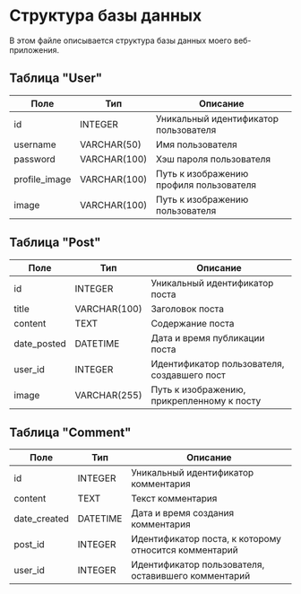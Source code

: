 # Структура базы данных

В этом файле описывается структура базы данных моего веб-приложения.

## Таблица "User"

| Поле          | Тип         | Описание                               |
|---------------|-------------|----------------------------------------|
| id            | INTEGER     | Уникальный идентификатор пользователя |
| username      | VARCHAR(50) | Имя пользователя                      |
| password      | VARCHAR(100)| Хэш пароля пользователя               |
| profile_image | VARCHAR(100)| Путь к изображению профиля пользователя|
| image         | VARCHAR(100)| Путь к изображению пользователя       |

## Таблица "Post"

| Поле          | Тип         | Описание                               |
|---------------|-------------|----------------------------------------|
| id            | INTEGER     | Уникальный идентификатор поста        |
| title         | VARCHAR(100)| Заголовок поста                        |
| content       | TEXT        | Содержание поста                       |
| date_posted   | DATETIME    | Дата и время публикации поста          |
| user_id       | INTEGER     | Идентификатор пользователя, создавшего пост|
| image         | VARCHAR(255)| Путь к изображению, прикрепленному к посту|

## Таблица "Comment"

| Поле          | Тип         | Описание                               |
|---------------|-------------|----------------------------------------|
| id            | INTEGER     | Уникальный идентификатор комментария   |
| content       | TEXT        | Текст комментария                      |
| date_created  | DATETIME    | Дата и время создания комментария      |
| post_id       | INTEGER     | Идентификатор поста, к которому относится комментарий |
| user_id       | INTEGER     | Идентификатор пользователя, оставившего комментарий|